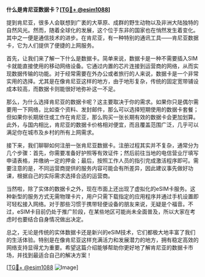 **什么是肯尼亚数据卡？[[TG💪+ @esim1088](https://t.me/s/esim1088)]**

提到肯尼亚，很多人会联想到广袤的大草原、成群的野生动物以及非洲大陆独特的自然风光。然而，随着全球化的发展，这个位于东非的国家也在悄然发生着变化。其中之一便是通信技术的进步。在肯尼亚，有一种特别的通讯工具——肯尼亚数据卡，它为人们提供了便捷的上网服务。

首先，让我们来了解一下什么是数据卡。简单来说，数据卡是一种不需要插入SIM卡就能直接使用的移动网络设备。它通过内置的芯片连接到运营商的网络，从而实现数据传输的功能。对于经常需要在外办公或者旅行的人来说，数据卡是一个非常实用的选择。尤其是在像肯尼亚这样的地方，由于地形复杂，传统的固定宽带铺设成本较高，而数据卡则能很好地弥补这一不足。

那么，为什么选择肯尼亚的数据卡呢？这主要取决于你的需求。如果你只是偶尔需要用一下网络，比如查个资料、发封邮件，那么可以选择短期使用的数据卡套餐；但如果你长期居住或工作在肯尼亚，那么购买一张长期有效的数据卡会更加划算。此外，与国内相比，肯尼亚的数据卡价格相对便宜，而且覆盖范围广泛，几乎可以满足你在城市及乡村的所有上网需求。

接下来，我们聊聊如何注册一张肯尼亚数据卡。注册过程其实并不复杂，通常分为几个步骤：首先，你需要准备好护照等有效证件；然后前往当地的电信营业厅填写申请表格，并缴纳一定的押金；最后，按照工作人员的指引完成激活程序即可。需要注意的是，不同运营商提供的服务内容可能会有所差异，因此建议事先做好功课，根据自己的实际需求选择合适的运营商。

当然啦，除了实体的数据卡之外，现在市面上还出现了虚拟化的eSIM卡服务。这种新型的服务方式无需物理卡片，用户只需下载指定的应用程序并通过手机设置即可轻松接入网络。对于那些习惯于携带轻便设备的朋友来说，无疑是个福音。不过，eSIM卡目前仍处于推广阶段，在某些地区可能尚未全面普及，所以大家在考虑时也要结合自身情况做出决定。

总之，无论是传统的实体数据卡还是新兴的eSIM技术，它们都极大地丰富了我们的生活体验。特别是在像肯尼亚这样充满活力和发展潜力的地方，拥有稳定高效的网络支持显得尤为重要。希望这篇介绍能够帮助你更好地了解肯尼亚的数据卡市场，并找到最适合自己的解决方案！

[[TG💪+ @esim1088](https://t.me/s/esim1088) ![Image](https://i.postimg.cc/4NQfJmqS/Snipaste-2025-05-13-00-14-12.png)]